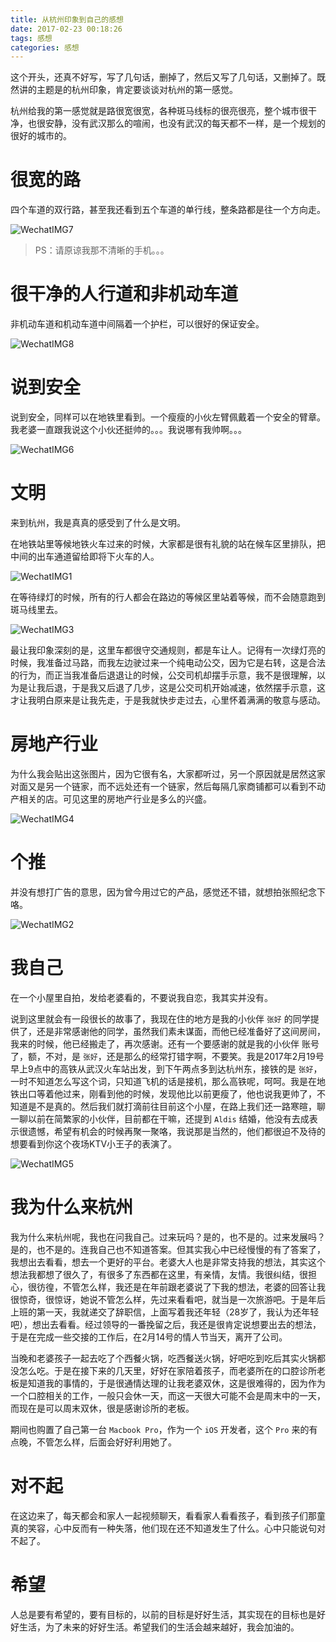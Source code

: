 ```yaml
---
title: 从杭州印象到自己的感想
date: 2017-02-23 00:18:26
tags: 感想
categories: 感想
---
```


这个开头，还真不好写，写了几句话，删掉了，然后又写了几句话，又删掉了。既然讲的主题是的杭州印象，肯定要谈谈对杭州的第一感觉。

杭州给我的第一感觉就是路很宽很宽，各种斑马线标的很亮很亮，整个城市很干净，也很安静，没有武汉那么的喧闹，也没有武汉的每天都不一样，是一个规划的很好的城市的。

<!--more-->
 
# 很宽的路
四个车道的双行路，甚至我还看到五个车道的单行线，整条路都是往一个方向走。

![WechatIMG7](http://olf3t4omk.bkt.clouddn.com/WechatIMG7.jpeg)


> PS：请原谅我那不清晰的手机。。。


# 很干净的人行道和非机动车道
非机动车道和机动车道中间隔着一个护栏，可以很好的保证安全。

![WechatIMG8](http://olf3t4omk.bkt.clouddn.com/WechatIMG8.jpeg)


# 说到安全
说到安全，同样可以在地铁里看到。一个瘦瘦的小伙左臂佩戴着一个安全的臂章。我老婆一直跟我说这个小伙还挺帅的。。。我说哪有我帅啊。。。


![WechatIMG6](http://olf3t4omk.bkt.clouddn.com/WechatIMG6.jpeg)


# 文明
来到杭州，我是真真的感受到了什么是文明。

在地铁站里等候地铁火车过来的时候，大家都是很有礼貌的站在候车区里排队，把中间的出车通道留给即将下火车的人。

![WechatIMG1](http://olf3t4omk.bkt.clouddn.com/WechatIMG1.jpeg)


在等待绿灯的时候，所有的行人都会在路边的等候区里站着等候，而不会随意跑到斑马线里去。

![WechatIMG3](http://olf3t4omk.bkt.clouddn.com/WechatIMG3.jpeg)


最让我印象深刻的是，这里车都很守交通规则，都是车让人。记得有一次绿灯亮的时候，我准备过马路，而我左边驶过来一个纯电动公交，因为它是右转，这是合法的行为，而正当我准备后退退让的时候，公交司机却摆手示意，我不是很理解，以为是让我后退，于是我又后退了几步，这是公交司机开始减速，依然摆手示意，这才让我明白原来是让我先走，于是我就快步走过去，心里怀着满满的敬意与感动。


# 房地产行业
为什么我会贴出这张图片，因为它很有名，大家都听过，另一个原因就是居然这家对面又是另一个链家，而不远处还有一个链家，然后每隔几家商铺都可以看到不动产相关的店。可见这里的房地产行业是多么的兴盛。

![WechatIMG4](http://olf3t4omk.bkt.clouddn.com/WechatIMG4.jpeg)

# 个推
并没有想打广告的意思，因为曾今用过它的产品，感觉还不错，就想拍张照纪念下咯。

![WechatIMG2](http://olf3t4omk.bkt.clouddn.com/WechatIMG2.jpeg)


# 我自己
在一个小屋里自拍，发给老婆看的，不要说我自恋，我其实并没有。

说到这里就会有一段很长的故事了，我现在住的地方是我的小伙伴 `张好` 的同学提供了，还是非常感谢他的同学，虽然我们素未谋面，而他已经准备好了这间房间，我来的时候，他已经搬走了，再次感谢。还有一个要感谢的就是我的小伙伴 账号了，额，不对，是 `张好`，还是那么的经常打错字啊，不要笑。我是2017年2月19号早上9点中的高铁从武汉火车站出发，到下午两点多到达杭州东，接铁的是 `张好`，一时不知道怎么写这个词，只知道飞机的话是接机，那么高铁呢，呵呵。我是在地铁出口等着他过来，刚看到他的时候，发现他比以前更瘦了，他也说我更帅了，不知道是不是真的。然后我们就打滴前往目前这个小屋，在路上我们还一路寒暄，聊一聊以前在简繁家的小伙伴，目前都在干嘛，还提到 `Aldis` 结婚，他没有去成表示很遗憾，希望有机会的时候再聚一聚咯，我说那是当然的，他们都很迫不及待的想要看到你这个夜场KTV小王子的表演了。

![WechatIMG5](http://olf3t4omk.bkt.clouddn.com/WechatIMG5.jpeg)


# 我为什么来杭州
我为什么来杭州呢，我也在问我自己。过来玩吗？是的，也不是的。过来发展吗？是的，也不是的。连我自己也不知道答案。但其实我心中已经慢慢的有了答案了，我想出去看看，想去一个更好的平台。老婆大人也是非常支持我的想法，其实这个想法我都想了很久了，有很多了东西都在这里，有亲情，友情。我很纠结，很担心，很彷徨，不管怎么样，我还是在年前跟老婆说了下我的想法，老婆的回答让我很惊奇，很惊讶，她说不管怎么样，先过来看看吧，就当是一次旅游吧。于是年后上班的第一天，我就递交了辞职信，上面写着我还年轻（28岁了，我认为还年轻吧），想出去看看。经过领导的一番挽留之后，我还是很肯定说想要出去的想法，于是在完成一些交接的工作后，在2月14号的情人节当天，离开了公司。

当晚和老婆孩子一起去吃了个西餐火锅，吃西餐送火锅，好吧吃到吃后其实火锅都没怎么吃。于是在接下来的几天里，好好在家陪着孩子，而老婆所在的口腔诊所老板是知道我的事情的，于是很通情达理的让我老婆双休，这是很难得的，因为作为一个口腔相关的工作，一般只会休一天，而这一天很大可能不会是周末中的一天，而现在是可以周末双休，很是感谢诊所的老板。

期间也购置了自己第一台 `Macbook Pro`，作为一个 `iOS` 开发者，这个 `Pro` 来的有点晚，不管怎么样，后面会好好利用她了。



# 对不起
在这边来了，每天都会和家人一起视频聊天，看看家人看看孩子，看到孩子们那童真的笑容，心中反而有一种失落，他们现在还不知道发生了什么。心中只能说句对不起了。


# 希望
人总是要有希望的，要有目标的，以前的目标是好好生活，其实现在的目标也是好好生活，为了未来的好好生活。希望我们的生活会越来越好，我会加油的。









